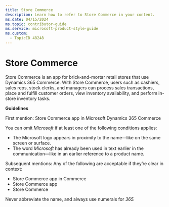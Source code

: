 ```yaml
---
title: Store Commerce
description: Learn how to refer to Store Commerce in your content.
ms.date: 04/15/2024
ms.topic: contributor-guide
ms.service: microsoft-product-style-guide
ms.custom:
  - TopicID 48248
---
```



# Store Commerce

Store Commerce is an app for brick-and-mortar retail stores that use Dynamics 365 Commerce. With Store Commerce, users such as cashiers, sales reps, stock clerks, and managers can process sales transactions, place and fulfill customer orders, view inventory availability, and perform in-store inventory tasks.

**Guidelines**

First mention: Store Commerce app in Microsoft Dynamics 365 Commerce

You can omit *Microsoft* if at least one of the following conditions applies:

- The Microsoft logo appears in proximity to the name—like on the same screen or surface.
- The word *Microsoft* has already been used in text earlier in the communication—like in an earlier reference to a product name.

Subsequent mentions: Any of the following are acceptable if they’re clear in context:

- Store Commerce app in Commerce
- Store Commerce app
- Store Commerce

Never abbreviate the name, and always use numerals for *365.*

